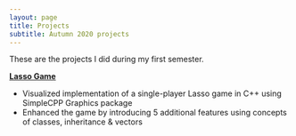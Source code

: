 ```yaml
---
layout: page
title: Projects
subtitle: Autumn 2020 projects
---
```


These are the projects I did during my first semester.

[**Lasso Game**](./lasso-game/)
- Visualized implementation of a single-player Lasso game in C++ using SimpleCPP Graphics package
- Enhanced the game by introducing 5 additional features using concepts of classes, inheritance & vectors